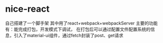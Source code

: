 # nice-react
自己搭建了一个脚手架
其中用了react+webpack+webpackServer
主要的功能有：能完成打包，开发模式下调试， 在打包后可以通过配置文件配置系统的信息，引入了material-ui组件，通过fetch封装了post、get请求

